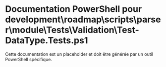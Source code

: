 # Documentation PowerShell pour development\roadmap\scripts\parser\module\Tests\Validation\Test-DataType.Tests.ps1

Cette documentation est un placeholder et doit être générée par un outil PowerShell spécifique.
